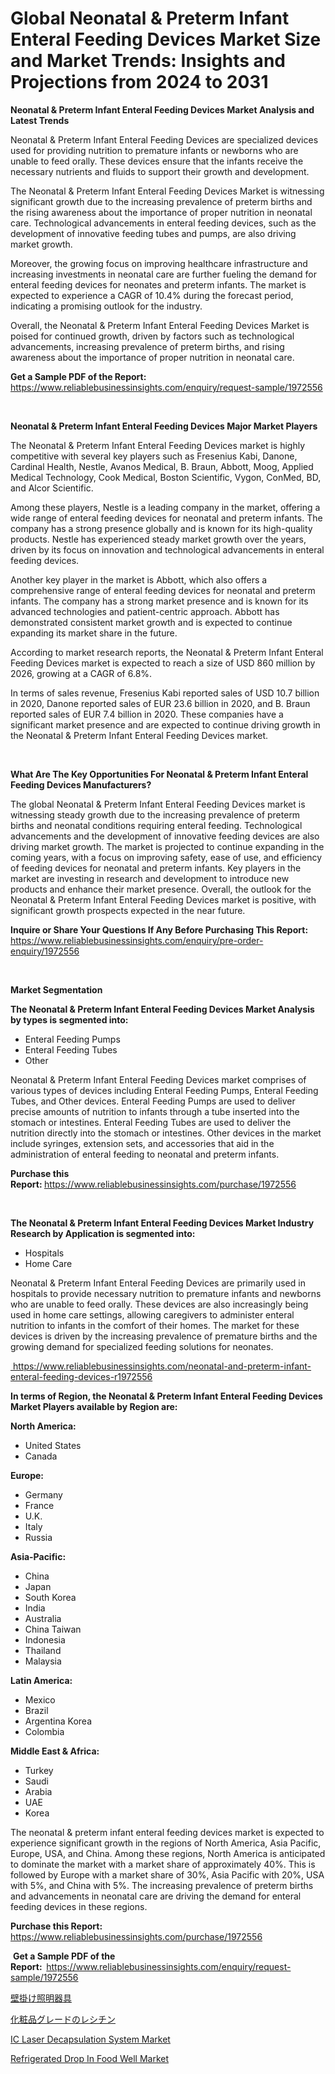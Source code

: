 <p><h1>Global Neonatal & Preterm Infant Enteral Feeding Devices Market Size and Market Trends: Insights and Projections from 2024 to 2031</h1></p><p><strong>Neonatal & Preterm Infant Enteral Feeding Devices Market Analysis and Latest Trends</strong></p>
<p><p>Neonatal & Preterm Infant Enteral Feeding Devices are specialized devices used for providing nutrition to premature infants or newborns who are unable to feed orally. These devices ensure that the infants receive the necessary nutrients and fluids to support their growth and development.</p><p>The Neonatal & Preterm Infant Enteral Feeding Devices Market is witnessing significant growth due to the increasing prevalence of preterm births and the rising awareness about the importance of proper nutrition in neonatal care. Technological advancements in enteral feeding devices, such as the development of innovative feeding tubes and pumps, are also driving market growth.</p><p>Moreover, the growing focus on improving healthcare infrastructure and increasing investments in neonatal care are further fueling the demand for enteral feeding devices for neonates and preterm infants. The market is expected to experience a CAGR of 10.4% during the forecast period, indicating a promising outlook for the industry.</p><p>Overall, the Neonatal & Preterm Infant Enteral Feeding Devices Market is poised for continued growth, driven by factors such as technological advancements, increasing prevalence of preterm births, and rising awareness about the importance of proper nutrition in neonatal care.</p></p>
<p><strong>Get a Sample PDF of the Report:&nbsp;</strong> <a href="https://www.reliablebusinessinsights.com/enquiry/request-sample/1972556">https://www.reliablebusinessinsights.com/enquiry/request-sample/1972556</a></p>
<p>&nbsp;</p>
<p><strong>Neonatal & Preterm Infant Enteral Feeding Devices Major Market Players</strong></p>
<p><p>The Neonatal & Preterm Infant Enteral Feeding Devices market is highly competitive with several key players such as Fresenius Kabi, Danone, Cardinal Health, Nestle, Avanos Medical, B. Braun, Abbott, Moog, Applied Medical Technology, Cook Medical, Boston Scientific, Vygon, ConMed, BD, and Alcor Scientific.</p><p>Among these players, Nestle is a leading company in the market, offering a wide range of enteral feeding devices for neonatal and preterm infants. The company has a strong presence globally and is known for its high-quality products. Nestle has experienced steady market growth over the years, driven by its focus on innovation and technological advancements in enteral feeding devices.</p><p>Another key player in the market is Abbott, which also offers a comprehensive range of enteral feeding devices for neonatal and preterm infants. The company has a strong market presence and is known for its advanced technologies and patient-centric approach. Abbott has demonstrated consistent market growth and is expected to continue expanding its market share in the future.</p><p>According to market research reports, the Neonatal & Preterm Infant Enteral Feeding Devices market is expected to reach a size of USD 860 million by 2026, growing at a CAGR of 6.8%.</p><p>In terms of sales revenue, Fresenius Kabi reported sales of USD 10.7 billion in 2020, Danone reported sales of EUR 23.6 billion in 2020, and B. Braun reported sales of EUR 7.4 billion in 2020. These companies have a significant market presence and are expected to continue driving growth in the Neonatal & Preterm Infant Enteral Feeding Devices market.</p></p>
<p>&nbsp;</p>
<p><strong>What Are The Key Opportunities For Neonatal & Preterm Infant Enteral Feeding Devices Manufacturers?</strong></p>
<p><p>The global Neonatal & Preterm Infant Enteral Feeding Devices market is witnessing steady growth due to the increasing prevalence of preterm births and neonatal conditions requiring enteral feeding. Technological advancements and the development of innovative feeding devices are also driving market growth. The market is projected to continue expanding in the coming years, with a focus on improving safety, ease of use, and efficiency of feeding devices for neonatal and preterm infants. Key players in the market are investing in research and development to introduce new products and enhance their market presence. Overall, the outlook for the Neonatal & Preterm Infant Enteral Feeding Devices market is positive, with significant growth prospects expected in the near future.</p></p>
<p><strong>Inquire or Share Your Questions If Any Before Purchasing This Report:</strong> <a href="https://www.reliablebusinessinsights.com/enquiry/pre-order-enquiry/1972556">https://www.reliablebusinessinsights.com/enquiry/pre-order-enquiry/1972556</a></p>
<p>&nbsp;</p>
<p><strong>Market Segmentation</strong></p>
<p><strong>The Neonatal & Preterm Infant Enteral Feeding Devices Market Analysis by types is segmented into:</strong></p>
<p><ul><li>Enteral Feeding Pumps</li><li>Enteral Feeding Tubes</li><li>Other</li></ul></p>
<p><p>Neonatal & Preterm Infant Enteral Feeding Devices market comprises of various types of devices including Enteral Feeding Pumps, Enteral Feeding Tubes, and Other devices. Enteral Feeding Pumps are used to deliver precise amounts of nutrition to infants through a tube inserted into the stomach or intestines. Enteral Feeding Tubes are used to deliver the nutrition directly into the stomach or intestines. Other devices in the market include syringes, extension sets, and accessories that aid in the administration of enteral feeding to neonatal and preterm infants.</p></p>
<p><strong>Purchase this Report:&nbsp;</strong><a href="https://www.reliablebusinessinsights.com/purchase/1972556">https://www.reliablebusinessinsights.com/purchase/1972556</a></p>
<p>&nbsp;</p>
<p><strong>The Neonatal & Preterm Infant Enteral Feeding Devices Market Industry Research by Application is segmented into:</strong></p>
<p><ul><li>Hospitals</li><li>Home Care</li></ul></p>
<p><p>Neonatal & Preterm Infant Enteral Feeding Devices are primarily used in hospitals to provide necessary nutrition to premature infants and newborns who are unable to feed orally. These devices are also increasingly being used in home care settings, allowing caregivers to administer enteral nutrition to infants in the comfort of their homes. The market for these devices is driven by the increasing prevalence of premature births and the growing demand for specialized feeding solutions for neonates.</p></p>
<p><a href="https://www.reliablebusinessinsights.com/neonatal-and-preterm-infant-enteral-feeding-devices-r1972556">&nbsp;https://www.reliablebusinessinsights.com/neonatal-and-preterm-infant-enteral-feeding-devices-r1972556</a></p>
<p><strong>In terms of Region, the Neonatal & Preterm Infant Enteral Feeding Devices Market Players available by Region are:</strong></p>
<p>
    <p> <strong> North America: </strong>
        <ul>
            <li>United States</li>
            <li>Canada</li>
        </ul>
        </p> 
    <p> <strong> Europe: </strong>
        <ul>
            <li>Germany</li>
            <li>France</li>
            <li>U.K.</li>
            <li>Italy</li>
            <li>Russia</li>
        </ul>
        </p> 
    <p> <strong> Asia-Pacific: </strong>
        <ul>
            <li>China</li>
            <li>Japan</li>
            <li>South Korea</li>
            <li>India</li>
            <li>Australia</li>
            <li>China Taiwan</li>
            <li>Indonesia</li>
            <li>Thailand</li>
            <li>Malaysia</li>
        </ul>
        </p> 
    <p> <strong> Latin America: </strong>
        <ul>
            <li>Mexico</li>
            <li>Brazil</li>
            <li>Argentina Korea</li>
            <li>Colombia</li>
        </ul>
        </p> 
    <p> <strong> Middle East & Africa: </strong>
        <ul>
            <li>Turkey</li>
            <li>Saudi</li>
            <li>Arabia</li>
            <li>UAE</li>
            <li>Korea</li>
        </ul>
    </p>
    </p>
<p><p>The neonatal & preterm infant enteral feeding devices market is expected to experience significant growth in the regions of North America, Asia Pacific, Europe, USA, and China. Among these regions, North America is anticipated to dominate the market with a market share of approximately 40%. This is followed by Europe with a market share of 30%, Asia Pacific with 20%, USA with 5%, and China with 5%. The increasing prevalence of preterm births and advancements in neonatal care are driving the demand for enteral feeding devices in these regions.</p></p>
<p><strong>Purchase this Report: </strong><a href="https://www.reliablebusinessinsights.com/purchase/1972556">https://www.reliablebusinessinsights.com/purchase/1972556</a></p>
<p>&nbsp;<strong>Get a Sample PDF of the Report:&nbsp;&nbsp;</strong><a href="https://www.reliablebusinessinsights.com/enquiry/request-sample/1972556">https://www.reliablebusinessinsights.com/enquiry/request-sample/1972556</a></p>
<p><strong></strong></p>
<p><p><a href="https://github.com/LeoraEber/Market-Research-Report-List-1/blob/main/1402145170432.md">壁掛け照明器具</a></p><p><a href="https://github.com/xtkhtofdt934839/Market-Research-Report-List-2/blob/main/9611141170433.md">化粧品グレードのレシチン</a></p><p><a href="https://github.com/EbonyHane1955/Market-Research-Report-List-1/blob/main/ic-laser-decapsulation-system-market.md">IC Laser Decapsulation System Market</a></p><p><a href="https://github.com/NaomieConner2023/Market-Research-Report-List-1/blob/main/refrigerated-drop-in-food-well-market.md">Refrigerated Drop In Food Well Market</a></p></p>